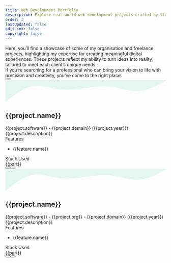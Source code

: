 ```yaml
---
title: Web Development Portfolio
description: Explore real-world web development projects crafted by Stack Seekers. From scalable SaaS apps to stunning websites, see how we build digital experiences that drive results. Freelance projects in custom web and app development, including booking platforms, dashboards, and analytics tools. Built with React, Node.js, and modern tech stacks.
order: 2
lastUpdated: false
editLink: false
copyright: false
---
```

<div class="flex flex-column gap-4 my-6 line-height-4">
  <div>
    Here, you’ll find a showcase of some of my organisation and freelance
    projects, highlighting my expertise for creating meaningful digital
    experiences. These projects reflect my ability to turn ideas into reality,
    tailored to meet each client’s unique needs.
  </div>
  <div>
    If you’re searching for a professional who can bring your vision to life
    with precision and creativity, you’ve come to the right place.
  </div>
  <div>
    <a
      href="https://cal.com/stackseekers"
      size="large"
      color="deeppink"
      class="flex justify-content-center text-center no-underline mt-4"
    >
      <Button
        label="Build Your Vision with Us!"
        icon="pi pi-calendar-clock"
        severity="primary"
        raised
        rounded
      />
    </a>
  </div>
</div>

<!-- Vertical Tabs Navigation -->
<div class="p-d-flex p-flex-column p-mr-3">
  <TabView class="vertical-tabs">
    <TabPanel header="Freelance Projects">
      <div class="grid my-6 gap-8">
        <div
          class="vp-feature-item col-12 shadow-1 m-0 p-0"
          v-for="(project, index) in freelance"
          :id="project.name"
        >
          <svg xmlns="http://www.w3.org/2000/svg" viewBox="0 120 1440 200">
            <path
              fill="#10b981"
              fill-opacity="0.1"
              d="M0,320L40,288C80,256,160,192,240,176C320,160,400,192,480,202.7C560,213,640,203,720,192C800,181,880,171,960,181.3C1040,192,1120,224,1200,218.7C1280,213,1360,171,1400,149.3L1440,128L1440,0L1400,0C1360,0,1280,0,1200,0C1120,0,1040,0,960,0C880,0,800,0,720,0C640,0,560,0,480,0C400,0,320,0,240,0C160,0,80,0,40,0L0,0Z"
            ></path>
          </svg>
          <div>
            <div class="px-4">
              <h2 itemprop="name" class="text-4xl font-bold p-0 m-0">
                {{project.name}}
              </h2>
              <div class="text-xl mt-2" itemprop="operatingSystem">
                {{project.software}}
                <span class="text-sm mt-2"> - {{project.domain}}</span>
                <a class="text-sm mt-2 font-italic no-underline"
                  >({{project.year}})</a
                >
              </div>
            </div>
            <div
              class="flex md:flex-row flex-column"
              itemscope
              itemtype="https://schema.org/SoftwareApplication"
            >
              <div class="md:col-6 col-12 line-height-3 px-4">
                <div class="my-2 text-xl">{{project.description}}</div>
                <div class="flex flex-column mt-4 p-2" v-if="project.features">
                  <div class="my-2 text-l">Features</div>
                  <ul class="my-2 text-sm" v-for="feature in project.features">
                    <li>{{feature.name}}</li>
                  </ul>
                </div>
              </div>
              <div class="md:col-6 col-12">
                <link itemprop="applicationCategory" :href="project.schema" />
                <div v-if="project.images">
                  <div class="card" v-if="project.images.length != 1">
                    <Galleria
                      :value="project.images"
                      :responsiveOptions="responsiveOptions"
                      :numVisible="5"
                      :circular="true"
                      :showItemNavigators="true"
                      :showThumbnails="false"
                      :pt="{
                        prevButton: { 'aria-label': 'Previous screen of project' },
                        nextButton: { 'aria-label': 'Next screen of project' }
                      }"
                    >
                      <template #item="slotProps">
                        <img
                          :src="slotProps.item.itemImageSrc"
                          :alt="slotProps.item.alt"
                          style="width: 100%; display: block"
                          loading="eager" fetchpriority="high"
                        />
                      </template>
                      <template #thumbnail="slotProps">
                        <img
                          :src="slotProps.item.thumbnailImageSrc"
                          :alt="slotProps.item.alt"
                          style="display: block"
                          loading="eager" fetchpriority="high"
                        />
                      </template>
                    </Galleria>
                  </div>
                  <div class="card" v-else>
                    <img
                      :src="project.images[0].itemImageSrc"
                      :alt="project.images[0].alt"
                      style="width: 100%; display: block"
                      loading="eager" fetchpriority="high"
                    />
                  </div>
                </div>
              </div>
            </div>
          </div>
          <div class="flex flex-column mt-4 p-4">
            <div class="myt-2 text-l">Stack Used</div>
            <div class="flex grid mt-4 px-2">
              <Tag
                style="
                  border: 2px solid var(--border-color);
                  background: transparent;
                  color: var(--text-color);
                "
                v-for="part in project.skills"
                :key="part"
                :value="part"
                class="m-1"
              >
                <div class="flex items-center gap-2 px-1">
                  <i class="pi pi-cog" style="font-size: 1rem"></i>
                  <span class="text-base">{{part}}</span>
                </div>
              </Tag>
            </div>
            <div
              class="flex flex-row justify-content-between align-items-center gap-2"
            >
              <a
                v-if="project.link"
                :href="project.link"
                target="_blank"
                class="w-full flex flex-row no-underline mt-4"
              >
                <Button
                  label="Demo"
                  icon="pi pi-angle-double-right"
                  severity="primary"
                  raised
                  rounded
                />
              </a>
              <a
                v-if="project.codeLink"
                :href="project.codeLink"
                target="_blank"
                class="w-full flex flex-row no-underline mt-4"
              >
                <Button
                  label="Repo"
                  icon="pi pi-github"
                  severity="secondary"
                  raised
                  rounded
                />
              </a>
            </div>
          </div>
        </div>
      </div>
    </TabPanel>
    <TabPanel header="Org Projects">
        <div class="grid my-6 gap-8">
        <div
          class="vp-feature-item col-12 shadow-1 m-0 p-0"
          v-for="(project, index) in projects"
          :id="project.name"
        >
          <svg xmlns="http://www.w3.org/2000/svg" viewBox="0 120 1440 200">
            <path
              fill="#10b981"
              fill-opacity="0.1"
              d="M0,320L40,288C80,256,160,192,240,176C320,160,400,192,480,202.7C560,213,640,203,720,192C800,181,880,171,960,181.3C1040,192,1120,224,1200,218.7C1280,213,1360,171,1400,149.3L1440,128L1440,0L1400,0C1360,0,1280,0,1200,0C1120,0,1040,0,960,0C880,0,800,0,720,0C640,0,560,0,480,0C400,0,320,0,240,0C160,0,80,0,40,0L0,0Z"
            ></path>
          </svg>
          <div>
            <div class="px-4">
              <h2 itemprop="name" class="text-4xl font-bold p-0 m-0">
                {{project.name}}
              </h2>
              <div class="text-xl mt-2" itemprop="operatingSystem">
                {{project.software}}
                <span class="text-sm mt-2"> - {{project.org}}</span>
                <span class="text-sm mt-2 font-italic">
                  - {{project.domain}}</span
                >
                <a class="text-sm mt-2 font-italic no-underline"
                  >({{project.year}})</a
                >
              </div>
            </div>
            <div
              class="flex md:flex-row flex-column"
              itemscope
              itemtype="https://schema.org/SoftwareApplication"
            >
              <div class="md:col-6 col-12 px-4">
                <div class="my-2 text-xl line-height-3">
                  {{project.description}}
                </div>
                <div class="flex flex-column mt-4 p-2" v-if="project.features">
                  <div class="my-2 text-l">Features</div>
                  <ul class="my-2 text-sm" v-for="feature in project.features">
                    <li class="line-height-3">{{feature.name}}</li>
                  </ul>
                </div>
              </div>
              <div class="md:col-6 col-12">
                <link itemprop="applicationCategory" :href="project.schema" />
                <div v-if="project.images">
                  <div class="card" v-if="project.images.length != 1">
                    <Galleria
                      :value="project.images"
                      :responsiveOptions="responsiveOptions"
                      :numVisible="5"
                      :circular="true"
                      :showItemNavigators="true"
                      :showThumbnails="false"
                      :pt="{
                        prevButton: { 'aria-label': 'Previous screen of project' },
                        nextButton: { 'aria-label': 'Next screen of project' }
                      }"
                    >
                      <template #item="slotProps">
                        <img
                          :src="slotProps.item.itemImageSrc"
                          :alt="slotProps.item.alt"
                          style="width: 100%; display: block"
                          loading="eager" fetchpriority="high"
                        />
                      </template>
                      <template #thumbnail="slotProps">
                        <img
                          :src="slotProps.item.thumbnailImageSrc"
                          :alt="slotProps.item.alt"
                          style="display: block"
                          loading="eager" fetchpriority="high"
                        />
                      </template>
                    </Galleria>
                  </div>
                  <div class="card" v-else>
                    <img
                      :src="project.images[0].itemImageSrc"
                      :alt="project.images[0].alt"
                      style="width: 100%; display: block"
                      loading="eager" fetchpriority="high"
                    />
                  </div>
                </div>
              </div>
            </div>
          </div>
          <div class="flex flex-column mt-4 p-4">
            <div class="mt-2 text-l">Stack Used</div>
            <div class="flex grid mt-4 px-2">
              <Tag
                style="
                  border: 2px solid var(--border-color);
                  background: transparent;
                  color: var(--text-color);
                "
                v-for="part in project.skills"
                :key="part"
                :value="part"
                class="m-1"
              >
                <div class="flex items-center gap-2 px-1">
                  <i class="pi pi-cog" style="font-size: 1rem"></i>
                  <span class="text-base">{{part}}</span>
                </div>
              </Tag>
            </div>
            <div
              class="flex flex-row justify-content-between align-items-center gap-2"
            >
              <a
                v-if="project.link"
                :href="project.link"
                target="_blank"
                class="w-full flex flex-row no-underline mt-4"
              >
                <Button
                  label="Live Demo"
                  icon="pi pi-angle-double-right"
                  severity="primary"
                  raised
                  rounded
                />
              </a>
              <a
                v-if="project.codeLink"
                :href="project.codeLink"
                target="_blank"
                class="w-full flex flex-row no-underline mt-4"
              >
                <Button
                  label="Repo"
                  icon="pi pi-github"
                  severity="secondary"
                  raised
                  rounded
                />
              </a>
            </div>
          </div>
        </div>
      </div>
    </TabPanel>
  </TabView>
</div>

<script setup lang="ts">
  import { ref } from "vue";

  const images = ref();
  const responsiveOptions = ref([
    {
      breakpoint: "1300px",
      numVisible: 4,
    },
    {
      breakpoint: "575px",
      numVisible: 1,
    },
  ]);

  const projects = [
    {
      name: "Trokka Attraction",
      description: "Book Attractions and Tours for Your Next Holiday",
      skills: [
        "Javascript",
        "ES6",
        "VueJs",
        "Vuex",
        "Axios",
        "API integration",
        "ExpressJS",
        "MongoDB",
        "Git",
        "EC2",
      ],
      software: "Web",
      features: [
        {
          name: "Show Tours and Attraction of Malaysia",
        },
        {
          name: "Popular activities based on rating and demand",
        },
        {
          name: "Activities and details based on location",
        },
        {
          name: "Book and share attractions with other people",
        },
        {
          name: "Discount system based on promo code",
        },
        {
          name: "Payment system using Boost wallet and other payment methods",
        },
        {
          name: "Custom CMS backend system to add, update, and delete tours and attractions",
        },
      ],
      org: "Catch That Bus",
      year: "2019",
      domain: "Leisure, travel, and tourism",
      schema: "https://schema.org/DeveloperApplication",
      link: "https://m.trokka.com/attraction",
      images: [
        {
          itemImageSrc: "/img/projects/trokka.webp",
          thumbnailImageSrc: "/img/projects/trokka.webp",
          alt: "Trokka.com | Book Attractions and Tours for Your Next Holiday",
          title:
            "Trokka.com | Book Attractions and Tours for Your Next Holiday",
        },
      ],
    },
    {
      name: "Catch That Bus",
      description: "Book Malaysia and Singapore bus tickets online.",
      skills: [
        "Javascript",
        "ES6",
        "VueJs",
        "Vuex",
        "Axios",
        "Cordova",
        "API integration",
        "ExpressJS",
        "MongoDB",
        "Git",
        "EC2"
      ],
      software: "Web / IOS APP",
      features: [
        {
          name: "Search for a bus by choosing from the destination and to the destination in Malaysia for dates.",
        },
        {
          name: "Sort and filter on available buses",
        },
        {
          name: "Seat visualization of a bus",
        },
        {
          name: "Booking system to handle concurrent requests",
        },
        {
          name: "Discount system based on coupon code",
        },
        {
          name: "Insurance integration for travellers",
        },
        {
          name: "Payment system using wallets and cards",
        },
        {
          name: "Webview for Boost wallet",
        },
        {
          name: "Multiple language support",
        },
        {
          name: "Multiple Currency support",
        },
        {
          name: "Bus Booked history",
        },
        {
          name: "Bus onboarding system for admin and bus operator",
        },
      ],
      org: "Catch That Bus",
      year: "2019",
      domain: "Leisure, travel, and tourism",
      schema: "https://schema.org/DeveloperApplication",
      // link: "https://m.catchthatbus.com",
      iosLink: "https://apps.apple.com/my/app/catchthatbus/id1025824078",
      images: [
        {
          itemImageSrc: "/img/projects/catchthatbus.webp",
          thumbnailImageSrc: "/img/projects/catchthatbus.webp",
          alt: "Book Malaysia and Singapore bus tickets online. | CatchThatBus",
          title:
            "Book Malaysia and Singapore bus tickets online. | CatchThatBus",
        },
        {
          itemImageSrc:
            "https://is1-ssl.mzstatic.com/image/thumb/Purple113/v4/ad/b9/3b/adb93b8f-08b6-ac23-8f9e-906f7b2529c2/pr_source.png/230x0w.png",
          thumbnailImageSrc:
            "https://is1-ssl.mzstatic.com/image/thumb/Purple113/v4/ad/b9/3b/adb93b8f-08b6-ac23-8f9e-906f7b2529c2/pr_source.png/230x0w.png",
          alt: "IOS app for booking Malaysia and Singapore bus tickets online | CatchThatBus",
          title: "Title 1",
        },
      ],
    },
    {
      name: "Partner Dashboard Upstox",
      description: "Open a sub-broker account with Upstox.",
      skills: ["AngularJS", "MongoDB", "MSSQL", "LoopbackJS"],
      software: "Web",
      features: [
        {
          name: "Refer and earn program",
        },
        {
          name: "Track lead referred",
        },
        {
          name: "Ambassador program",
        },
        {
          name: "Royalty program",
        },
        {
          name: "Track customer referred",
        },
        {
          name: "Dashboard to show earnings based on the program",
        },
        {
          name: "Search by name and UCC",
        },
        {
          name: "Earning report based on the customer trade",
        },
      ],
      org: "Upstox",
      year: "2018",
      domain: "Fintech",
      schema: "https://schema.org/BusinessApplication",
      link: "https://upstox.com/sub-broker/",
      images: [
        {
          itemImageSrc: "/img/projects/partnerUpstox/partnerUpstox.webp",
          thumbnailImageSrc: "/img/projects/partnerUpstox/partnerUpstox.webp",
          alt: "Open a sub-broker account with Upstox.",
          title: "Open a sub-broker account with Upstox.",
        },
        {
          itemImageSrc: "/img/projects/partnerUpstox/dashboard.webp",
          thumbnailImageSrc: "/img/projects/partnerUpstox/dashboard.webp",
          alt: "Open a sub-broker account with Upstox.",
          title: "Open a sub-broker account with Upstox.",
        },
        {
          itemImageSrc: "/img/projects/partnerUpstox/leads.webp",
          thumbnailImageSrc: "/img/projects/partnerUpstox/leads.webp",
          alt: "Open a sub-broker account with Upstox.",
          title: "Open a sub-broker account with Upstox.",
        },
        {
          itemImageSrc: "/img/projects/partnerUpstox/customer.webp",
          thumbnailImageSrc: "/img/projects/partnerUpstox/customer.webp",
          alt: "Open a sub-broker account with Upstox.",
          title: "Open a sub-broker account with Upstox.",
        },
        {
          itemImageSrc: "/img/projects/partnerUpstox/earning.webp",
          thumbnailImageSrc: "/img/projects/partnerUpstox/earning.webp",
          alt: "Open a sub-broker account with Upstox.",
          title: "Open a sub-broker account with Upstox.",
        },
      ],
    },
    {
      name: "Open Demat Account for Upstox",
      description:
        "Open a Demat Account Online: Demat Account Opening at Upstox",
      skills: ["AngularJS", "MongoDB", "MSSQL", "LoopbackJS", "Digital Ocean"],
      software: "Web",
      features: [
        {
          name: "Open a Demat account with document upload.",
        },
        {
          name: "PAN, Aadhar, IPV, and cancelled check verification",
        },
        {
          name: "Lead to CRM system",
        },
        {
          name: "Scrutiny of lead",
        },
        {
          name: "Upload details to NSE, BSE, and MCX",
        },
        {
          name: "Report based on the flow of lead",
        },
      ],
      org: "Upstox",
      year: "2017",
      domain: "Fintech",
      schema: "https://schema.org/BusinessApplication",
      link: "https://upstox.com/open-demat-account/",
      images: [
        {
          itemImageSrc: "/img/projects/openDemat.webp",
          thumbnailImageSrc: "/img/projects/openDemat.webp",
          alt: "Open a Demat Account Online: Demat Account Opening at Upstox",
          title: "Open a Demat Account Online: Demat Account Opening at Upstox",
        },
      ],
    },
    {
      name: "CallMatrix",
      description: "Call Intelligence, Marketing, and Analytics Platform",
      skills: ["NodeJS", "MongoDB", "MSSQL", "HapiJS", "Digital Ocean"],
      software: "Web",
      features: [
        {
          name: "Create a campaign for the call",
        },
        {
          name: "Create a bundle of campaigns for the call",
        },
        {
          name: "Buy local & toll-free numbers",
        },
        {
          name: "Call Recording and Off-Hour Call Handling",
        },
        {
          name: "Funnel to redirect the call based on the multi-level IVR",
        },
        {
          name: "Report of bundle, CDR, and offer based on hour, week, and geolocation",
        },
        {
          name: "Dashboard to get a birds-eye view",
        },
        {
          name: "Google AdWords API integration",
        },
        {
          name: "User authorization based on role",
        },
      ],
      org: "Mobistreak",
      year: "2015",
      domain: "Digital Marketing",
      schema: "https://schema.org/BusinessApplication",
      link: "https://callmatrix.io/",
      images: [
        {
          itemImageSrc: "/img/projects/callmatrix/callmatrix.webp",
          thumbnailImageSrc: "/img/projects/callmatrix/callmatrix.webp",
          alt: "CallMatrix - Call Intelligence, Marketing, and Analytics Platform",
          title: "Title 1",
        },
        {
          itemImageSrc: "/img/projects/callmatrix/mobistreak.webp",
          thumbnailImageSrc: "/img/projects/callmatrix/mobistreak.webp",
          alt: "CallMatrix - Call Intelligence, Marketing, and Analytics Platform",
          title: "Title 1",
        },
      ],
    },
  ];

  const freelance = [
    {
      name: "Qatar Airways widget",
      description:
        "Book flights to destinations around the world with Qatar Airways and fly on board an award-winning airline. Enjoy special fares, collect Avios, and more.",
      skills: [
        "Javascript",
        "ES6",
        "Vue3",
        "Landingi",
        "Pinia",
        "Vite",
        "Axios",
        "Express",
        "API integration",
        "MongoDB",
        "Git",
        "EC2",
        "Eslint",
        "Prettier",
      ],
      software: "Web",
      features: [
        {
          name: "Widget for Flight Booking",
        },
        {
          name: "Widget for Flight + Hotel Booking",
        },
        {
          name: "Widget for Transfer Booking",
        },
        {
          name: "Use widget with any CMS Platform like Landingi",
        },
      ],
      org: "TUI",
      year: "2021",
      domain: "Leisure, travel, and tourism",
      schema: "https://schema.org/DeveloperApplication",
      link: "https://holidays.qatarairways.com/en-in/avios",
      images: [
        {
          itemImageSrc: "/img/projects/quatar/placeholder.webp",
          thumbnailImageSrc: "/img/projects/quatar/placeholder.webp",
          alt: "Quatar Airways",
          title: "Quatar Airways",
        },
        {
          itemImageSrc: "/img/projects/quatar/qutar_airways.webp",
          thumbnailImageSrc: "/img/projects/quatar/qutar_airways.webp",
          alt: "Quatar Airways",
          title: "Quatar Airways",
        },
        {
          itemImageSrc: "/img/projects/quatar/thumbnail.webp",
          thumbnailImageSrc: "/img/projects/quatar/thumbnail.webp",
          alt: "Quatar Airways",
          title: "Quatar Airways",
        },
        {
          itemImageSrc: "/img/projects/quatar/quatar.webp",
          thumbnailImageSrc: "/img/projects/quatar/quatar.webp",
          alt: "Quatar Airways",
          title: "Quatar Airways",
        },
      ],
    },
    {
      name: "Recipes",
      description: "Recipes: Social Network",
      skills: [
        "Javascript",
        "ES6",
        "Vue3",
        "Pinia",
        "Vite",
        "Axios",
        "Express",
        "API integration",
        "MongoDB",
        "Git",
        "EC2",
        "Eslint",
        "Prettier",
      ],
      software: "Web",
      features: [
        {
          name: "Authentication with Incognigo pool",
        },
        {
          name: "Create and Share recipes with friends",
        },
        {
          name: "Search recipes",
        },
        {
          name: "List and share your recipes direction or ingradients",
        },
        {
          name: "Rate and review for recipe",
        },
      ],
      org: "Freelance",
      year: "2020",
      domain: "Food Blogging",
      schema: "https://schema.org/DeveloperApplication",
      link: "http://recipes-client.s3-website.ap-south-1.amazonaws.com/",
      codeLink: "https://github.com/heartstchr/recipe",
      images: [
        {
          itemImageSrc: "/img/projects/recipe/login.webp",
          thumbnailImageSrc: "/img/projects/recipe/login.webp",
          alt: "Recipes - Social Network | Recipes",
          title: "Recipes - Social Network | Recipes",
        },
        {
          itemImageSrc: "/img/projects/recipe/register.webp",
          thumbnailImageSrc: "/img/projects/recipe/register.webp",
          alt: "Recipes - Social Network | Recipes",
          title: "Recipes - Social Network | Recipes",
        },
        {
          itemImageSrc: "/img/projects/recipe/home.webp",
          thumbnailImageSrc: "/img/projects/recipe/home.webp",
          alt: "Recipes - Social Network | Recipes",
          title: "Recipes - Social Network | Recipes",
        },
        {
          itemImageSrc: "/img/projects/recipe/direction.webp",
          thumbnailImageSrc: "/img/projects/recipe/direction.webp",
          alt: "Recipes - Social Network | Recipes",
          title: "Recipes - Social Network | Recipes",
        },
        {
          itemImageSrc: "/img/projects/recipe/ingredients.webp",
          thumbnailImageSrc: "/img/projects/recipe/ingredients.webp",
          alt: "Recipes - Social Network | Recipes",
          title: "Recipes - Social Network | Recipes",
        },
        {
          itemImageSrc: "/img/projects/recipe/addrecipe.webp",
          thumbnailImageSrc: "/img/projects/recipe/addrecipe.webp",
          alt: "Recipes - Social Network | Recipes",
          title: "Recipes - Social Network | Recipes",
        },
        {
          itemImageSrc: "/img/projects/recipe/addsteps.webp",
          thumbnailImageSrc: "/img/projects/recipe/addsteps.webp",
          alt: "Recipes - Social Network | Recipes",
          title: "Recipes - Social Network | Recipes",
        },
        {
          itemImageSrc: "/img/projects/recipe/search.webp",
          thumbnailImageSrc: "/img/projects/recipe/search.webp",
          alt: "Recipes - Social Network | Recipes",
          title: "Recipes - Social Network | Recipes",
        },
        {
          itemImageSrc: "/img/projects/recipe/share.webp",
          thumbnailImageSrc: "/img/projects/recipe/share.webp",
          alt: "Recipes - Social Network | Recipes",
          title: "Recipes - Social Network | Recipes",
        },
        {
          itemImageSrc: "/img/projects/recipe/mobile-home.webp",
          thumbnailImageSrc: "/img/projects/recipe/mobile-home.webp",
          alt: "Recipes - Social Network | Recipes",
          title: "Recipes - Social Network | Recipes",
        },
        {
          itemImageSrc: "/img/projects/recipe/mobile-add-recipe.webp",
          thumbnailImageSrc: "/img/projects/recipe/mobile-add-recipe.webp",
          alt: "Recipes - Social Network | Recipes",
          title: "Recipes - Social Network | Recipes",
        },
        {
          itemImageSrc: "/img/projects/recipe/mobile-menu-left.webp",
          thumbnailImageSrc: "/img/projects/recipe/mobile-menu-left.webp",
          alt: "Recipes - Social Network | Recipes",
          title: "Recipes - Social Network | Recipes",
        },
        {
          itemImageSrc: "/img/projects/recipe/mobile-profile.webp",
          thumbnailImageSrc: "/img/projects/recipe/mobile-profile.webp",
          alt: "Recipes - Social Network | Recipes",
          title: "Recipes - Social Network | Recipes",
        },
        {
          itemImageSrc: "/img/projects/recipe/mobile-profile2.webp",
          thumbnailImageSrc: "/img/projects/recipe/mobile-profile2.webp",
          alt: "Recipes - Social Network | Recipes",
          title: "Recipes - Social Network | Recipes",
        },
        {
          itemImageSrc: "/img/projects/recipe/mobileshare.webp",
          thumbnailImageSrc: "/img/projects/recipe/mobileshare.webp",
          alt: "Recipes - Social Network | Recipes",
          title: "Recipes - Social Network | Recipes",
        },
      ],
    },
    {
      name: "Tv maze",
      description: "TVmaze: Add TV information to your website or app.",
      skills: [
        "Javascript",
        "ES6",
        "VueJs",
        "Vuex",
        "Vite",
        "Axios",
        "API integration",
        "MongoDB",
        "Git",
        "EC2",
        "Eslint",
        "Prettier",
      ],
      software: "Web",
      features: [
        {
          name: "Popular Tv shows sorted based on rating",
        },
        {
          name: "Tv shows based on genre",
        },
        {
          name: "Search Tv shows",
        },
        {
          name: "Details Tv shows",
        },
        {
          name: "Episodes, cast and crew of a Tv shows",
        },
      ],
      org: "Freelance",
      year: "2020",
      domain: "Entertainment",
      schema: "https://schema.org/DeveloperApplication",
      link: "https://heartstchr.github.io/tvmaze/",
      codeLink: "https://github.com/heartstchr/tvshows",
      images: [
        {
          itemImageSrc: "/img/projects/tvmaze/tvmaze-home.webp",
          thumbnailImageSrc: "/img/projects/tvmaze/tvmaze-home.webp",
          alt: "TVmaze - Add TV information to your website or app. | Tv maze",
          title:
            "TVmaze - Add TV information to your website or app. | Tv maze",
        },
        {
          itemImageSrc: "/img/projects/tvmaze/search.webp",
          thumbnailImageSrc: "/img/projects/tvmaze/search.webp",
          alt: "TVmaze - Add TV information to your website or app. | Tv maze",
          title:
            "TVmaze - Add TV information to your website or app. | Tv maze",
        },
        {
          itemImageSrc: "/img/projects/tvmaze/season.webp",
          thumbnailImageSrc: "/img/projects/tvmaze/season.webp",
          alt: "TVmaze - Add TV information to your website or app. | Tv maze",
          title:
            "TVmaze - Add TV information to your website or app. | Tv maze",
        },
        {
          itemImageSrc: "/img/projects/tvmaze/cast.webp",
          thumbnailImageSrc: "/img/projects/tvmaze/cast.webp",
          alt: "TVmaze - Add TV information to your website or app. | Tv maze",
          title:
            "TVmaze - Add TV information to your website or app. | Tv maze",
        },
        {
          itemImageSrc: "/img/projects/tvmaze/tvmaze.webp",
          thumbnailImageSrc: "/img/projects/tvmaze/tvmaze.webp",
          alt: "TVmaze - Add TV information to your website or app. | Tv maze",
          title:
            "TVmaze - Add TV information to your website or app. | Tv maze",
        },
      ],
    },
    {
      name: "Command Line Dictionary",
      description: "CLI for Dictionary",
      software: "Terminal",
      features: [
        {
          name: "Create help command for available commands",
        },
        {
          name: "Defination of a word",
        },
        {
          name: "Synonyms and antonyms of a word",
        },
        {
          name: "Get example sentence from a word",
        },
        {
          name: "Get word of the day",
        },
        {
          name: "Play word game",
        },
      ],
      org: "Freelance",
      year: "2020",
      domain: "Ed Tech",
      skills: ["Inquirer", "Commander", "Plop", "Eslint", "Prettier"],
      schema: "https://schema.org/DeveloperApplication",
      codeLink: "https://github.com/heartstchr/dic",
      images: [
        {
          itemImageSrc: "/img/projects/dictionary.webp",
          thumbnailImageSrc: "/img/projects/dictionary.webp",
          alt: "CLI for Dictionary",
          title: "Title 1",
        },
      ],
    },
    {
      name: "Stock Market",
      description: "Consuming socket data and plotting a real-time D3 graph",
      skills: ["D3JS", "VueJS", "NodeJS"],
      software: "Web",
      features: [
        {
          name: "Show realtime charts of a unit",
        },
        {
          name: "Show history of a unit in charts",
        },
      ],
      org: "Freelance",
      year: "2016",
      domain: "Fintech",
      schema: "https://schema.org/BusinessApplication",
      codeLink: "https://github.com/heartstchr/StockMarket",
      images: [
        {
          itemImageSrc: "/img/projects/stocks.webp",
          thumbnailImageSrc: "/img/projects/stocks.webp",
          alt: "Consuming socket data and plotting a real-time D3 graph",
          title: "Title 1",
        },
      ],
    },
  ];
</script>
